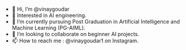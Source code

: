 - 👋 Hi, I’m @vinaygoudar
- 👀 Interested in AI engineering.
- 🌱 I’m currently pursuing Post Graduation in Artificial Intelligence and Machine Learning (PG-AIML).
- 💞️ I’m looking to collaborate on beginner AI projects.
- 📫 How to reach me : @vinaygoudar1 on Instagram.

<!---
vinaygoudar/vinaygoudar is a ✨ special ✨ repository because its `README.md` (this file) appears on your GitHub profile.
You can click the Preview link to take a look at your changes.
--->
